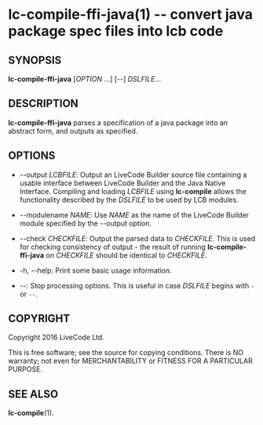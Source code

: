 lc-compile-ffi-java(1) -- convert java package spec files into lcb code
===================================================

## SYNOPSIS

**lc-compile-ffi-java** [_OPTION_ ...] [--] _DSLFILE_...

## DESCRIPTION

**lc-compile-ffi-java** parses a specification of a java package into an 
abstract form, and outputs as specified.

## OPTIONS

* --output _LCBFILE_:
  Output an LiveCode Builder source file containing a usable interface 
  between LiveCode Builder and the Java Native Interface. Compiling and
  loading _LCBFILE_ using **lc-compile** allows the functionality 
  described by the _DSLFILE_ to be used by LCB modules.

* --modulename _NAME_:
  Use _NAME_ as the name of the LiveCode Builder module specified by the
  --output option.

* --check _CHECKFILE_:
  Output the parsed data to _CHECKFILE_. This is used for checking
  consistency of output - the result of running **lc-compile-ffi-java** on 
  _CHECKFILE_ should be identical to _CHECKFILE_.
  
* -h, --help: Print some basic usage information.

* --: Stop processing options.  This is useful in case _DSLFILE_ begins with `-`
  or `--`.

## COPYRIGHT

Copyright 2016 LiveCode Ltd.

This is free software; see the source for copying conditions.  There is NO
warranty; not even for MERCHANTABILITY or FITNESS FOR A PARTICULAR PURPOSE.

## SEE ALSO

**lc-compile**(1).
